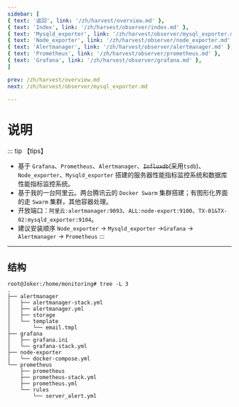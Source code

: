 ```yaml
---
sidebar: [
{ text: '返回', link: '/zh/harvest/overview.md' },
{ text: 'Index', link: '/zh/harvest/observer/index.md' },
{ text: 'Mysqld_exporter', link: '/zh/harvest/observer/mysql_exporter.md' },
{ text: 'Node_exporter', link: '/zh/harvest/observer/node_exporter.md' },
{ text: 'Alertmanager', link: '/zh/harvest/observer/alertmanager.md' },
{ text: 'Prometheus', link: '/zh/harvest/observer/prometheus.md' },
{ text: 'Grafana', link: '/zh/harvest/observer/grafana.md' },
]

prev: /zh/harvest/overview.md
next: /zh/harvest/observer/mysql_exporter.md

---
```


# 说明

::: tip 【tips】
- 基于 `Grafana`、`Prometheus`、`Alertmanager`、~~`Influxdb`~~(采用`tsdb`)、`Node_exporter`、`Mysqld_exporter` 
搭建的服务器性能指标监控系统和数据库性能指标监控系统。
- 基于我的一台阿里云。两台腾讯云的 `Docker Swarm` 集群搭建；有图形化界面的走 `Swarm` 集群，其他容器处理。
- 开放端口：`阿里云:alertmanager:9093`、`ALL:node-export:9100`、`TX-01&TX-02:mysqld_exporter:9104`。
- 建议安装顺序 `Node_exporter` -> `Mysqld_exporter` ->`Grafana` -> `Alertmanager` -> `Prometheus`
  :::

---

## 结构

```text
root@Joker:/home/monitoring# tree -L 3
.
├── alertmanager
│   ├── alertmanager-stack.yml
│   ├── alertmanager.yml
│   ├── storage
│   └── template
│       └── email.tmpl
├── grafana
│   ├── grafana.ini
│   └── grafana-stack.yml
├── node-exporter
│   └── docker-compose.yml
└── prometheus
    ├── prometheus
    ├── prometheus-stack.yml
    ├── prometheus.yml
    └── rules
        └── server_alert.yml
```
